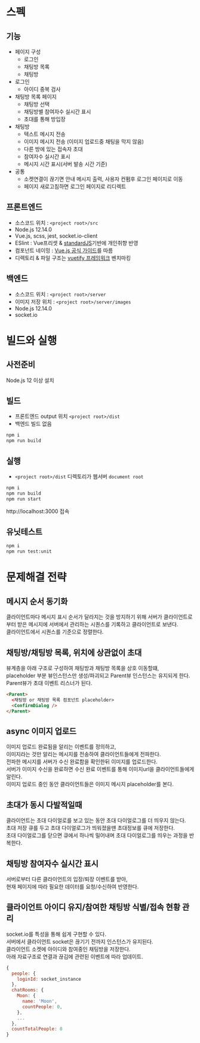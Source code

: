 # 스펙

## 기능

- 페이지 구성
  - 로그인
  - 채팅방 목록
  - 채팅방
- 로그인
  - 아이디 중복 검사
- 채팅방 목록 페이지
  - 채팅방 선택
  - 채팅방별 참여자수 실시간 표시
  - 초대를 통해 방입장
- 채팅방
  - 텍스트 메시지 전송
  - 이미지 메시지 전송 (이미지 업로드중 채팅을 막지 않음)
  - 다른 방에 있는 접속자 초대
  - 참여자수 실시간 표시
  - 메시지 시간 표시(서버 발송 시간 기준)
- 공통
  - 소켓연결이 끊기면 안내 메시지 출력, 사용자 컨펌후 로그인 페이지로 이동
  - 페이지 새로고침하면 로그인 페이지로 리디렉트

## 프론트엔드

- 소스코드 위치 : `<project root>/src`
- Node.js 12.14.0
- Vue.js, scss, jest, socket.io-client
- ESlint : Vue프리셋 & [standardJS](https://standardjs.com/)기반에 개인취향 반영
- 컴포넌트 네이밍 : [Vue.js 공식 가이드](https://vuejs.org/v2/style-guide/#Priority-B-Rules-Strongly-Recommended-Improving-Readability)를 따름
- 디렉토리 & 파일 구조는 [vuetify 프레임워크](https://github.com/vuetifyjs/vuetify/tree/master/packages/vuetify/src/components) 벤치마킹

## 백엔드

- 소스코드 위치 : `<project root>/server`
- 이미지 저장 위치 : `<project root>/server/images`
- Node.js 12.14.0
- socket.io

# 빌드와 실행

## 사전준비

Node.js 12 이상 설치

## 빌드

- 프론트엔드 output 위치 `<project root>/dist`
- 백엔드 빌드 없음

```sh
npm i
npm run build
```

## 실행

- `<project root>/dist` 디렉토리가 웹서버 `document root`

```sh
npm i
npm run build
npm run start
```

http://localhost:3000 접속

## 유닛테스트

```sh
npm i
npm run test:unit
```

# 문제해결 전략

## 메시지 순서 동기화

클라이언트마다 메시지 표시 순서가 달라지는 것을 방지하기 위해 서버가 클라이언트로부터 받은 메시지에 서버에서 관리하는 시퀀스를 기록하고 클라이언트로 보낸다.  
클라이언트에서 시퀀스를 기준으로 정렬한다.

## 채팅방/채팅방 목록, 위치에 상관없이 초대

뷰계층을 아래 구조로 구성하여 채팅방과 채팅방 목록을 상호 이동할떄,  
placeholder 부분 뷰인스턴스만 생성/파괴되고 Parent뷰 인스턴스는 유지되게 한다.  
Parent뷰가 초대 이벤트 리스너가 된다.

```html
<Parent>
  <채팅방 or 채팅방 목록 컴포넌트 placeholder>
  <ConfirmDialog />
</Parent>
```

## async 이미지 업로드

이미지 업로드 완료됨을 알리는 이벤트를 정의하고,  
이미지라는 것만 알리는 메시지를 전송하여 클라이언트들에게 전파한다.  
전파한 메시지를 서버가 수신 완료함을 확인한뒤 이미지를 업로드한다.  
서버가 이미지 수신을 완료하면 수신 완료 이벤트를 통해 이미지url을 클라이언트들에게 알린다.  
이미지 업로드 중인 동안 클라이언트들은 이미지 메시지 placeholder를 본다.

## 초대가 동시 다발적일때

클라이언트는 초대 다이얼로를 보고 있는 동안 초대 다이얼로그를 더 띄우지 않는다.  
초대 저장 큐를 두고 초대 다이얼로그가 띄워졌을땐 초대정보를 큐에 저장한다.  
초대 다이얼로그를 닫으면 큐에서 하나씩 밀어내며 초대 다이얼로그를 띄우는 과정을 반복한다.

## 채팅방 참여자수 실시간 표시

서버로부터 다른 클라이언트의 입장/퇴장 이벤트를 받아,  
현재 페이지에 따라 필요한 데이터를 요청/수신하여 반영한다.

## 클라이언트 아이디 유지/참여한 채팅방 식별/접속 현황 관리

socket.io를 특성을 통해 쉽게 구현할 수 있다.  
서버에서 클라이언트 socket은 끊기기 전까지 인스턴스가 유지된다.  
클라이언트 소켓에 아이디와 참여중인 채팅방을 저장한다.  
아래 자료구조로 연결과 끊김에 관련된 이벤트에 따라 업데이트.

```javascript
{
  people: {
    loginId: socket_instance
  },
  chatRooms: {
    Moon: {
      name: 'Moon',
      countPeople: 0,
    },
    ...
  },
  countTotalPeople: 0
}
```
